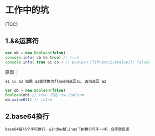 # 工作中的坑

[TOC]

## 1.&&运算符

```javascript
var ob = new Boolean(false)
console.info( ob && true) // true
console.info( true && ob ) // Boolean {[[PrimitiveValue]]: false}
```

原因：
```javascript
a1 && a2 如果 a1能转换为flase则返回a1，否则返回 a2

var ob = new Boolean(false)
Boolean(ob) // true 不能 new Boolean
ob.valueOf() // false
```

## 2.base64换行
```
base64每76个字符换行，window和linux下的换行符不一样，会导致错误
```